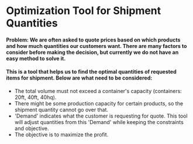 # Optimization Tool for Shipment Quantities

#### Problem: We are often asked to quote prices based on which products and how much quantities our customers want. There are many factors to consider before making the decision, but currently we do not have an easy method to solve it.

#### This is a tool that helps us to find the optimal quantities of requested items for shipment. Below are what need to be considered:

- The total volume must not exceed a container's capacity (containers: 20ft, 40ft, 40hq).  
- There might be some production capacity for certain products, so the shipment quantity cannot go over that.  
- 'Demand' indicates what the customer is requesting for quote. This tool will adjust quantities from this 'Demand' while keeping the constraints and objective.
- The objective is to maximize the profit.
